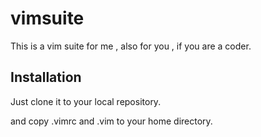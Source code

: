 vimsuite
==========

This is a vim suite for me , also for you , if you are a coder.

Installation
-------------


Just clone it to your local repository.

and copy .vimrc and .vim to your home directory.



